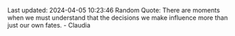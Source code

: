 Last updated: 2024-04-05 10:23:46
Random Quote: There are moments when we must understand that the decisions we make influence more than just our own fates. - Claudia